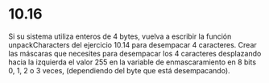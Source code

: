 # 10.16

Si su sistema utiliza enteros de 4 bytes, vuelva a escribir la función unpackCharacters del ejercicio 10.14 para desempacar 4 caracteres. Crear las máscaras que necesites para desempacar los 4 caracteres desplazando hacia la izquierda el valor 255 en la variable de enmascaramiento en 8 bits 0, 1, 2 o 3 veces, (dependiendo del byte que está desempacando).
